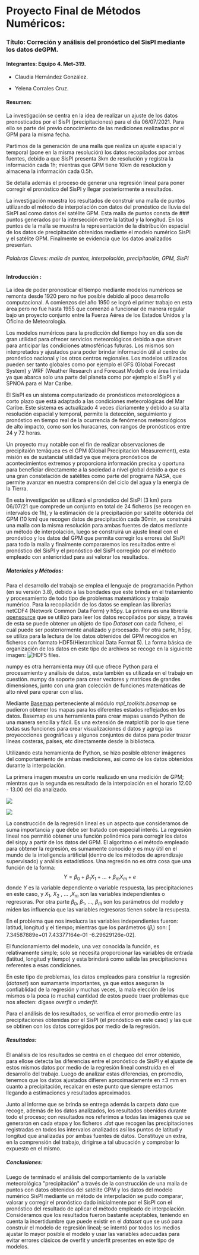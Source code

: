# Proyecto Final de Métodos Numéricos:

###  Título: Correción y análisis del pronóstico del SisPI mediante los datos deGPM.



#### Integrantes: Equipo 4.             Met-319.

- Claudia Hernández González.

- Yelena Corrales Cruz.



####                        Resumen:

La investigación se centra en la idea de realizar un ajuste de los datos pronosticados por el SisPI (precipitaciones) para el día 06/07/2021. Para ello se parte del previo conocimiento de las mediciones realizadas por el GPM para la misma fecha. 

Partimos de la generación de una malla que realiza un ajuste espacial y temporal (pone en la misma resolución) los datos recopilados por ambas fuentes, debido a que SisPI presenta 3km de resolución y registra la información cada 1h; mientras que GPM tiene 10km de resolución y almacena la información cada 0.5h. 

Se detalla además el proceso de generar una regresión lineal para poner corregir el pronóstico del SisPI y llegar posteriormente a resultados.



La investigación muestra los resultados de construir una malla de puntos utilizando el método de interpolación con datos del pronóstico de lluvia del  SisPI así como datos del satélite GPM. Esta malla de puntos consta de ### puntos generados por la intersección entre la latitud y la longitud. En los puntos de la malla se muestra la representación de la distribución espacial de los datos de precipitación obtenidos mediante el modelo numérico SisPI y el satélite GPM. Finalmente se evidencia que los datos analizados presentan.  

###### Palabras Claves: malla de  puntos, interpolación, precipitación, GPM, SisPI

#### Introducción :

La idea de poder pronosticar el tiempo mediante modelos numéricos se remonta desde 1920 pero no fue posible debido al poco desarrollo computacional. A comienzos del año 1950 se logró el primer trabajo en esta área pero no fue hasta 1955 que comenzó a funcionar de manera regular bajo un proyecto conjunto entre la Fuerza Aérea de los Estados Unidos y la Oficina de Meteorología. 

Los modelos numéricos para la predicción del tiempo hoy en día son de gran utilidad para ofrecer servicios meteorológicos debido a que sirven para anticipar las condiciones atmosféricas futuras. Los mismos son interpretados y ajustados para poder brindar información útil al centro de pronóstico nacional y los otros centros regionales. Los modelos utilizados pueden ser tanto globales como por ejemplo el GFS (Global Forecast System) y WRF (Weather Research and Forecast Model) o de área limitada ya que abarca solo una parte del planeta como por ejemplo el SisPI y el SPNOA para el Mar Caribe.  

El SisPI es un sistema computarizado de pronósticos meteorológicos a corto plazo que está adaptado a las condiciones meteorológicas del Mar Caribe. Este sistema es actualizado 4 veces diariamente y debido a su alta resolución espacial y temporal, permite la detección, seguimiento y pronóstico en tiempo real de la ocurrencia de fenómenos meteorológicos de alto impacto, como son los huracanes, con rangos de pronósticos entre 24 y 72 horas.

Un proyecto muy notable con el fin de realizar observaciones de precipitaión terráquea es el GPM (Global Precipitacion Measurement), esta misión es de sustancial utilidad ya que mejora pronósticos de acontecimientos extremos y proporciona información precisa y oportuna para beneficiar directamente a la sociedad a nivel global debido a que es una gran constelación de satélites como parte del programa NASA, que permite avanzar en nuestra comprensión del ciclo del agua y la energía de la Tierra. 

En esta investigación se utilizará el pronóstico del SisPI (3 km) para 06/07/21 que comprede un conjunto en total de 24 ficheros (se  recogen en intervalos de 1h),  y la estimación de la precipitación por satélite obtenida del GPM (10 km) que recogen datos de precipitación cada 30min,  se construirá una malla con la misma resolución para ambas fuentes de datos mediante un método de interpolación, luego se construirá un ajuste lineal con el pronóstico y los datos del GPM que permita corregir los errores del SisPI para todo la malla y finalmente compararemos los resultados entre el pronóstico del SisPI y el pronóstico del SisPI corregido por el método empleado con anterioridad para así valorar los resultados. 

##### Materiales y Métodos:

Para el desarrollo del trabajo se emplea el lenguaje de programación Python (en su versión 3.8), debido a las bondades que este brinda en el tratamiento y procesamiento de todo tipo de problemas matemáticos y trabajo numérico.
	Para la recopilación de los datos se emplean las librerías netCDF4 (Network Common Data Form) y h5py. La primera es una librería [opensource](https://github.com/Unidata/netcdf4-python) que se utilizó para leer los datos recopilados por sispy, a través de esta se puede obtener un objeto de tipo _Dataset_ con cada fichero, el cuál puede ser posteriormente analizado y procesado.
	Por otra parte, h5py, se utiliza para la lectura de los datos obtenidos del GPM recogidos en ficheros con formato HDF5(Hierarchical Data Format 5). La forma básica de organización de los datos en este tipo de archivos se recoge en la siguiente imagen:
![HDF5 files](./resources/structureHDF5.png).

numpy es otra herramienta muy útil que ofrece Python para el procesamiento y análisis de datos, esta también es utilizada en el trabajo en cuestión. numpy da soporte para crear vectores y matrices de grandes dimensiones, junto con una gran colección de funciones matemáticas de alto nivel para operar con ellas.

Mediante [Basemap](https://matplotlib.org/basemap/) perteneciente al módulo _mpl_toolkits.basemap_ se pudieron obtener los mapas para los diferentes estados reflejados en los datos. Basemap es una herramienta  para crear mapas usando Python de una manera sencilla y fácil. Es una extensión de matplotlib por lo que tiene todas sus funciones para crear visualizaciones d datos y agrega las proyeccciones geográficas y algunos conjuntos de datos para poder trazar líneas costeras, países, etc directamente desde la biblioteca.

Utilizando esta herramienta de Python, se hizo posible obtener imágenes del comportamiento de ambas mediciones, asi como de los datos obtenidos durante la interpolación.

La primera imagen muestra un corte realizado en una medición de GPM; mientras que la segunda es resultado de la interpolación en el horario 12.00 - 13.00 del día analizado.

![](./resources/3B-HHR.MS.MRG.3IMERG.20210706-S080000-E082959.0480.V06B.HDF5_D03.png)

![](./resources/wrfout_d03_2021-07-06_13:00:00_wrf.dat_D03_wrf2gpm.png)



La construcción de la regresión lineal es un aspecto que consideramos de suma importancia y que debe ser tratado con especial interés. La regresión lineal nos permitió obtener una función polinómica para corregir los datos del sispy a partir de los datos del GPM. El algoritmo o el método empleado para obtener la regresión, es sumamente conocido y es muy útil en el mundo de la inteligencia artificial (dentro de los métodos de aprendizaje supervisado) y análisis estadísticos. Una regresión no es otra cosa que una función de la forma: 
$$
Y = \beta_0 + \beta_1X_1 + \dots + \beta_mX_m + e
$$
donde $Y$ es la variable dependiente o variable respuesta, las precipitaciones en este caso, y $X_1$, $X_2$ , $\dots$  ,$X_m$  son las variables independientes o regresoras. Por otra parte $\beta_0$, $\beta_1$, $\dots$, $\beta_m$ son los parámetros del modelo y miden las influencia que las variables regresoras tienen sobre la resupesta. 

En el problema que nos involucra las variables independientes fueron: latitud, longitud y el tiempo; mientras que los parámetros ($\beta_i$) son: [ 7.34587889e+01  7.43377164e-01 -6.29629126e-02]. 

El funcionamiento del modelo, una vez conocida la función, es relativamente simple; solo se necesita proporcionar las variables de entrada (latitud, longitud y tiempo) y esta brindará como salida las precipitaciones referentes a esas condiciones. 

En este tipo de problemas, los datos empleados para constriur la regresión (_dataset_) son sumamante importantes, ya que estos aseguran la confiablidad de la regresión y muchas veces, la mala elección de los mismos o la poca (o mucha) cantidad de estos puede traer problemas que nos afecten: dígase _overfit_ o _underfit_. 

Para el análisis de los resultados, se verifica el error promedio entre las precipitaciones obtenidas por el SisPI (el pronóstico en este caso) y las que se obtinen  con los datos corregidos por medio de la regresión. 

##### Resultados:

El análisis de los resultados se centra en el chequeo del error obtenido, para ellose detecta las diferencias entre el pronóstico de SisPI y el ajuste de estos mismos datos por medio de la regresión lineal construida en el desarrollo del trabajo. Luego de analizar estas diferencias, en promedio, tenemos que los datos ajustados difieren aproximadamente en $\pm$3 mm en cuanto a precipitación, recalcar en este punto que siempre estamos llegando a estimaciones y resultados aproximados.

Junto al informe que se brinda se entrega además la carpeta _data_ que recoge, además de los datos analizados, los resultados obenidos durante todo el proceso; con resultados nos referimos a todas las imágenes que se generaron en cada etapa y los ficheros _.dat_ que recogen las precipitaciones registradas en todos los intervalos analizados así los puntos de latitud y longitud que analizadas por ambas fuentes de datos. Constituye un extra, en la comprensión del trabajo, dirigirse a tal ubucación y comprobar lo expuesto en el mismo.

##### Conclusiones:  

Luego de terminado el análisis del comportamiento de la variable meteorológica "precipitación" a través de la construcción de una malla de puntos con datos obtenidos del satélite GPM y los datos del modelo numérico SisPI mediante un método de interpolación se pudo comparar, valorar y corregir el pronóstico dado inicialmente por el SisPI con el pronóstico del resultado de aplicar el método empleado de interpolación. Consideramos que los resultados fueron bastante aceptables, teniendo en cuenta la incertidumbre que puede existir en el _dataset_ que se usó para construir el modelo de regresión lineal; se intentó por todos los medios ajustar lo mayor posible el modelo y usar las variables adecuadas para evitar errores clásicos de overfit y underfit presentes en este tipo de modelos. 
